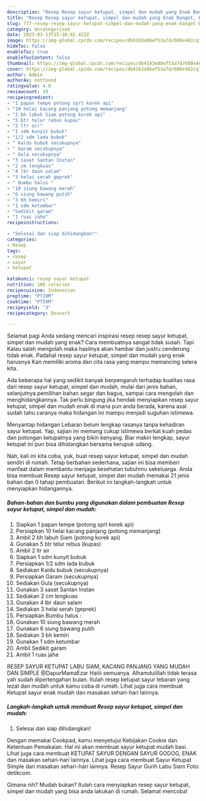 ```yaml
---
description: "Resep Resep sayur ketupat, simpel dan mudah yang Enak Banget, Buat Buka Puasa}"
title: "Resep Resep sayur ketupat, simpel dan mudah yang Enak Banget, Buat Buka Puasa}"
slug: 777-resep-resep-sayur-ketupat-simpel-dan-mudah-yang-enak-banget-buat-buka-puasa
category: Uncategorized
date: 2023-03-13T15:30:02.423Z
image: https://img-global.cpcdn.com/recipes/db4163e8bef53a7d/680x482cq70/resep-sayur-ketupat-simpel-dan-mudah-foto-resep-utama.jpg
hideToc: false
enableToc: true
enableTocContent: false
thumbnail: https://img-global.cpcdn.com/recipes/db4163e8bef53a7d/680x482cq70/resep-sayur-ketupat-simpel-dan-mudah-foto-resep-utama.jpg
cover: https://img-global.cpcdn.com/recipes/db4163e8bef53a7d/680x482cq70/resep-sayur-ketupat-simpel-dan-mudah-foto-resep-utama.jpg
author: Admin
authorAv: notfound
ratingvalue: 4.8
reviewcount: 19
recipeingredient:
- "1 papan tempe potong sprt korek api"
- "10 helai kacang panjang potong memanjang"
- "2 bh labuh Siam potong korek api"
- "5 btr telur rebus kupas"
- "2 ltr air"
- "1 sdm kunyit bubuk"
- "1/2 sdm lada bubuk"
- " Kaldu bubuk secukupnya"
- " Garam secukupnya"
- " Gula secukupnya"
- "3 saset Santan Instan"
- "2 cm lengkuas"
- "4 lbr daun salam"
- "3 helai serah geprek"
- " Bumbu halus "
- "10 siung bawang merah"
- "6 siung bawang putih"
- "3 bh kemiri"
- "1 sdm ketumbar"
- "Sedikit garam"
- "1 ruas jahe"
recipeinstructions:

- "Selesai dan siap dihidangkan!"
categories:
- Resep
tags:
- resep
- sayur
- ketupat

katakunci: resep sayur ketupat 
nutrition: 106 calories
recipecuisine: Indonesian
preptime: "PT19M"
cooktime: "PT59M"
recipeyield: "3"
recipecategory: Dessert

---
```



Selamat pagi Anda sedang mencari inspirasi resep resep sayur ketupat, simpel dan mudah yang enak? Cara membuatnya sangat tidak susah. Tapi Kalau salah mengolah maka hasilnya akan hambar dan justru cenderung tidak enak. Padahal resep sayur ketupat, simpel dan mudah yang enak harusnya Kan memiliki aroma dan cita rasa yang mampu memancing selera kita.


Ada beberapa hal yang sedikit banyak berpengaruh terhadap kualitas rasa dari resep sayur ketupat, simpel dan mudah, mulai dari jenis bahan, selanjutnya pemilihan bahan segar dan bagus, sampai cara mengolah dan menghidangkannya. Tak perlu bingung jika hendak menyiapkan resep sayur ketupat, simpel dan mudah enak di mana pun anda berada, karena asal sudah tahu caranya maka hidangan ini mampu menjadi suguhan istimewa.

Menyantap hidangan Lebaran belum lengkap rasanya tanpa kehadiran sayur ketupat. Yap, sajian ini memang cukup istimewa berkat kuah pedas dan potongan ketupatnya yang bikin kenyang. Biar makin lengkap, sayur ketupat ini pun bisa dihidangkan bersama kerupuk udang.


Nah, kali ini kita coba, yuk, buat resep sayur ketupat, simpel dan mudah sendiri di rumah. Tetap berbahan sederhana, sajian ini bisa memberi manfaat dalam membantu menjaga kesehatan tubuhmu sekeluarga. Anda bisa membuat Resep sayur ketupat, simpel dan mudah memakai 21 jenis bahan dan 0 tahap pembuatan. Berikut ini langkah-langkah untuk menyiapkan hidangannya.

<!--inarticleads1-->

##### Bahan-bahan dan bumbu yang digunakan dalam pembuatan Resep sayur ketupat, simpel dan mudah:

1. Siapkan 1 papan tempe (potong sprt korek api)
1. Persiapkan 10 helai kacang panjang (potong memanjang)
1. Ambil 2 bh labuh Siam (potong korek api)
1. Gunakan 5 btr telur rebus (kupas)
1. Ambil 2 ltr air
1. Siapkan 1 sdm kunyit bubuk
1. Persiapkan 1/2 sdm lada bubuk
1. Sediakan  Kaldu bubuk (secukupnya)
1. Persiapkan  Garam (secukupnya)
1. Sediakan  Gula (secukupnya)
1. Gunakan 3 saset Santan Instan
1. Sediakan 2 cm lengkuas
1. Gunakan 4 lbr daun salam
1. Sediakan 3 helai serah (geprek)
1. Persiapkan  Bumbu halus :
1. Gunakan 10 siung bawang merah
1. Gunakan 6 siung bawang putih
1. Sediakan 3 bh kemiri
1. Gunakan 1 sdm ketumbar
1. Ambil Sedikit garam
1. Ambil 1 ruas jahe


RESEP SAYUR KETUPAT LABU SIAM, KACANG PANJANG YANG MUDAH DAN SIMPLE @DapurMamaEzar Haiiii semuanya. Alhamdulillah tidak terasa yah sudah dipertengahan bulan. Itulah resep ketupat sayur lebaran yang lezat dan mudah untuk kamu coba di rumah. Lihat juga cara membuat Ketupat sayur enak mudah dan masakan sehari-hari lainnya. 

<!--inarticleads2-->

##### Langkah-langkah untuk membuat Resep sayur ketupat, simpel dan mudah:


1. Selesai dan siap dihidangkan!

Dengan memakai Cookpad, kamu menyetujui Kebijakan Cookie dan Ketentuan Pemakaian. Hal ini akan membuat sayur ketupat mudah basi. Lihat juga cara membuat KETUPAT SAYUR DENGAN SAYUR GODOG, ENAK dan masakan sehari-hari lainnya. Lihat juga cara membuat Sayur Ketupat Simple dan masakan sehari-hari lainnya. Resep Sayur Gurih Labu Siam Foto: detikcom. 

Gimana nih? Mudah bukan? Itulah cara menyiapkan resep sayur ketupat, simpel dan mudah yang bisa anda lakukan di rumah. Selamat mencoba!
